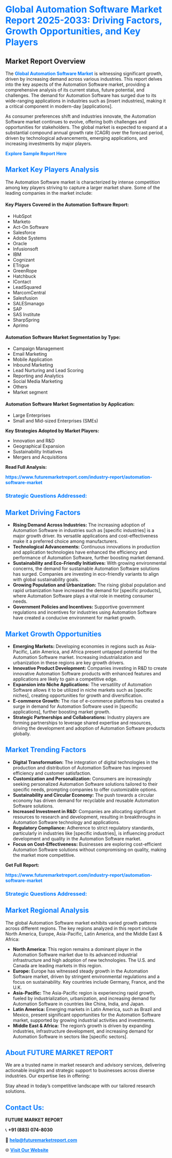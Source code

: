 <h1 style="color: #007BFF;">Global Automation Software Market Report 2025-2033: Driving Factors, Growth Opportunities, and Key Players</h1>

<section id="overview">
<h2>Market Report Overview</h2>
<p>The <a href="https://www.futuremarketreport.com/industry-report/automation-software-market" style="color: #007BFF; text-decoration: none;"><strong>Global Automation Software Market</strong></a> is witnessing significant growth, driven by increasing demand across various industries. This report delves into the key aspects of the Automation Software market, providing a comprehensive analysis of its current status, future potential, and challenges. The demand for Automation Software has surged due to its wide-ranging applications in industries such as [insert industries], making it a critical component in modern-day [applications].</p>
<p>As consumer preferences shift and industries innovate, the Automation Software market continues to evolve, offering both challenges and opportunities for stakeholders. The global market is expected to expand at a substantial compound annual growth rate (CAGR) over the forecast period, driven by technological advancements, emerging applications, and increasing investments by major players.</p>
</section>

<section id="overview">
<p><a href="https://www.futuremarketreport.com/request-sample/reportId=109958" style="color: #007BFF; text-decoration: none;"><strong>Explore Sample Report Here</strong></a></p>
</section>

<section id="key-players">
<h2 style="color: #007BFF;">Market Key Players Analysis</h2>
<p>The Automation Software market is characterized by intense competition among key players striving to capture a larger market share. Some of the leading companies in the market include:</p>
<h4>Key Players Covered in the Automation Software Report:</h4>
<ul><li>HubSpot</li><li>Marketo</li><li>Act-On Software</li><li>Salesforce</li><li>Adobe Systems</li><li>Oracle</li><li>Infusionsoft</li><li>IBM</li><li>Cognizant</li><li>ETrigue</li><li>GreenRope</li><li>Hatchbuck</li><li>IContact</li><li>LeadSquared</li><li>MarcomCentral</li><li>Salesfusion</li><li>SALESmanago</li><li>SAP</li><li>SAS Institute</li><li>SharpSpring</li><li>Aprimo</li></ul>
<h4>Automation Software Market Segmentation by Type:</h4>
<ul><li>Campaign Management</li><li>Email Marketing</li><li>Mobile Application</li><li>Inbound Marketing</li><li>Lead Nurturing and Lead Scoring</li><li>Reporting and Analytics</li><li>Social Media Marketing</li><li>Others</li><li>Market segment</li></ul>

<h4>Automation Software Market Segmentation by Application:</h4>
<ul><li>Large Enterprises</li><li>Small and Mid-sized Enterprises (SMEs)</li></ul>
<p><strong>Key Strategies Adopted by Market Players:</strong></p>
<ul>
<li>Innovation and R&D</li>
<li>Geographical Expansion</li>
<li>Sustainability Initiatives</li>
<li>Mergers and Acquisitions</li>
</ul>
</section>

<section>
<p><strong>Read Full Analysis: </strong></p><a href="https://www.futuremarketreport.com/industry-report/automation-software-market" style="color: #007BFF; text-decoration: none;"><strong>https://www.futuremarketreport.com/industry-report/automation-software-market</strong></a>
<h3 style="color: #007BFF;">Strategic Questions Addressed:</h3>
</section>

<section id="driving-factors">
<h2 style="color: #007BFF;">Market Driving Factors</h2>
<ul>
<li><strong>Rising Demand Across Industries:</strong> The increasing adoption of Automation Software in industries such as [specific industries] is a major growth driver. Its versatile applications and cost-effectiveness make it a preferred choice among manufacturers.</li>
<li><strong>Technological Advancements:</strong> Continuous innovations in production and application technologies have enhanced the efficiency and performance of Automation Software, further boosting market demand.</li>
<li><strong>Sustainability and Eco-Friendly Initiatives:</strong> With growing environmental concerns, the demand for sustainable Automation Software solutions has surged. Companies are investing in eco-friendly variants to align with global sustainability goals.</li>
<li><strong>Growing Population and Urbanization:</strong> The rising global population and rapid urbanization have increased the demand for [specific products], where Automation Software plays a vital role in meeting consumer needs.</li>
<li><strong>Government Policies and Incentives:</strong> Supportive government regulations and incentives for industries using Automation Software have created a conducive environment for market growth.</li>
</ul>
</section>

<section id="growth-opportunities">
<h2 style="color: #007BFF;">Market Growth Opportunities</h2>
<ul>
<li><strong>Emerging Markets:</strong> Developing economies in regions such as Asia-Pacific, Latin America, and Africa present untapped potential for the Automation Software market. Increasing industrialization and urbanization in these regions are key growth drivers.</li>
<li><strong>Innovative Product Development:</strong> Companies investing in R&D to create innovative Automation Software products with enhanced features and applications are likely to gain a competitive edge.</li>
<li><strong>Expansion into Niche Applications:</strong> The versatility of Automation Software allows it to be utilized in niche markets such as [specific niches], creating opportunities for growth and diversification.</li>
<li><strong>E-commerce Growth:</strong> The rise of e-commerce platforms has created a surge in demand for Automation Software used in [specific applications], further boosting market growth.</li>
<li><strong>Strategic Partnerships and Collaborations:</strong> Industry players are forming partnerships to leverage shared expertise and resources, driving the development and adoption of Automation Software products globally.</li>
</ul>
</section>

<section id="trending-factors">
<h2 style="color: #007BFF;">Market Trending Factors</h2>
<ul>
<li><strong>Digital Transformation:</strong> The integration of digital technologies in the production and distribution of Automation Software has improved efficiency and customer satisfaction.</li>
<li><strong>Customization and Personalization:</strong> Consumers are increasingly seeking personalized Automation Software solutions tailored to their specific needs, prompting companies to offer customizable options.</li>
<li><strong>Sustainability and Circular Economy:</strong> The push towards a circular economy has driven demand for recyclable and reusable Automation Software solutions.</li>
<li><strong>Increased Investment in R&D:</strong> Companies are allocating significant resources to research and development, resulting in breakthroughs in Automation Software technology and applications.</li>
<li><strong>Regulatory Compliance:</strong> Adherence to strict regulatory standards, particularly in industries like [specific industries], is influencing product development and quality in the Automation Software market.</li>
<li><strong>Focus on Cost-Effectiveness:</strong> Businesses are exploring cost-efficient Automation Software solutions without compromising on quality, making the market more competitive.</li>
</ul>
</section>

<section>
<p><strong>Get Full Report: </strong></p><a href="https://www.futuremarketreport.com/industry-report/automation-software-market" style="color: #007BFF; text-decoration: none;"><strong>https://www.futuremarketreport.com/industry-report/automation-software-market</strong></a>
<h3 style="color: #007BFF;">Strategic Questions Addressed:</h3>
</section>


<section id="regional-analysis">
<h2 style="color: #007BFF;">Market Regional Analysis</h2>
<p>The global Automation Software market exhibits varied growth patterns across different regions. The key regions analyzed in this report include North America, Europe, Asia-Pacific, Latin America, and the Middle East & Africa:</p>
<ul>
<li><strong>North America:</strong> This region remains a dominant player in the Automation Software market due to its advanced industrial infrastructure and high adoption of new technologies. The U.S. and Canada are leading markets in this region.</li>
<li><strong>Europe:</strong> Europe has witnessed steady growth in the Automation Software market, driven by stringent environmental regulations and a focus on sustainability. Key countries include Germany, France, and the U.K.</li>
<li><strong>Asia-Pacific:</strong> The Asia-Pacific region is experiencing rapid growth, fueled by industrialization, urbanization, and increasing demand for Automation Software in countries like China, India, and Japan.</li>
<li><strong>Latin America:</strong> Emerging markets in Latin America, such as Brazil and Mexico, present significant opportunities for the Automation Software market, supported by growing industrial activities and investments.</li>
<li><strong>Middle East & Africa:</strong> The region’s growth is driven by expanding industries, infrastructure development, and increasing demand for Automation Software in sectors like [specific sectors].</li>
</ul>
</section>

<footer>
<h2 style="color: #007BFF;">About FUTURE MARKET REPORT</h2>
<p>We are a trusted name in market research and advisory services, delivering actionable insights and strategic support to businesses across diverse industries. Our expertise lies in offering:</p>

<p>Stay ahead in today’s competitive landscape with our tailored research solutions.</p>

<h2 style="color: #007BFF;">Contact Us:</h2>
<p><strong>FUTURE MARKET REPORT</strong></p>
<p>📞 <strong>+91 (883) 074-8030</strong></p>
<p>📧 <strong><a href="mailto:help@futuremarketreport.com" style="color: #007BFF;">help@futuremarketreport.com</a></strong></p>
<p>🌐 <strong><a href="https://www.futuremarketreport.com/" style="color: #007BFF;">Visit Our Website</a></strong></p>
</footer>